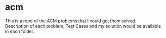 # acm
This is a repo of the ACM problems that I could get them solved. Description of each problem, Test Cases and my solution would be available in each folder. 

